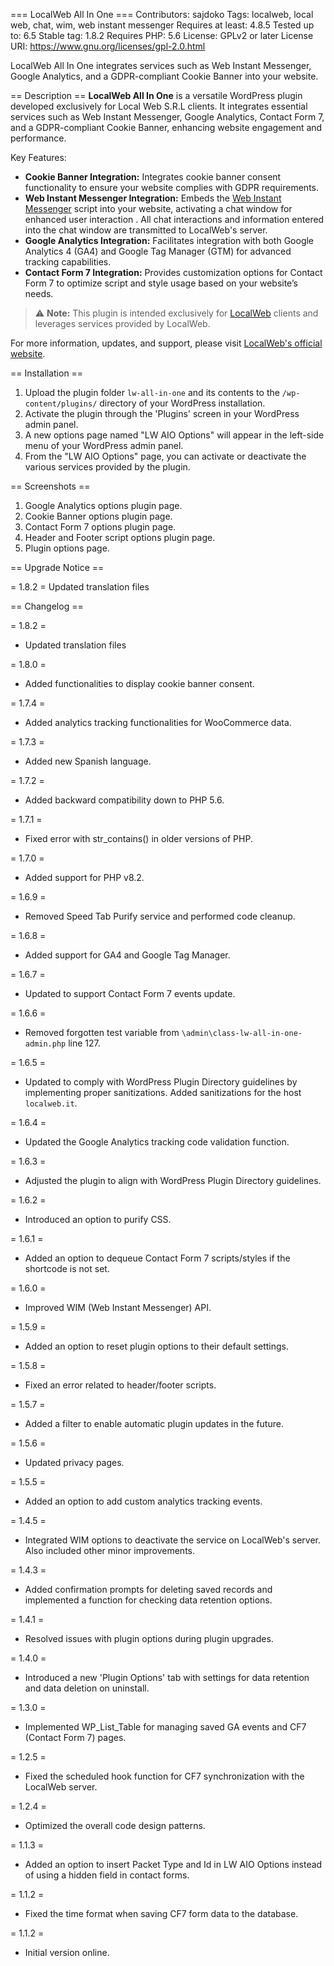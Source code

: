 === LocalWeb All In One ===
Contributors: sajdoko
Tags: localweb, local web, chat, wim, web instant messenger
Requires at least: 4.8.5
Tested up to: 6.5
Stable tag: 1.8.2
Requires PHP: 5.6
License: GPLv2 or later
License URI: https://www.gnu.org/licenses/gpl-2.0.html

LocalWeb All In One integrates services such as Web Instant Messenger, Google Analytics, and a GDPR-compliant Cookie Banner into your website.

== Description ==
**LocalWeb All In One** is a versatile WordPress plugin developed exclusively for Local Web S.R.L clients. It integrates essential services such as Web Instant Messenger, Google Analytics, Contact Form 7, and a GDPR-compliant Cookie Banner, enhancing website engagement and performance.

Key Features:

* **Cookie Banner Integration:** Integrates cookie banner consent functionality to ensure your website complies with GDPR requirements.
* **Web Instant Messenger Integration:** Embeds the [Web Instant Messenger](https://www.webinstantmessenger.it/) script into your website, activating a chat window for enhanced user interaction . All chat interactions and information entered into the chat window are transmitted to LocalWeb's server.
* **Google Analytics Integration:** Facilitates integration with both Google Analytics 4 (GA4) and Google Tag Manager (GTM) for advanced tracking capabilities.
* **Contact Form 7 Integration:** Provides customization options for Contact Form 7 to optimize script and style usage based on your website’s needs.

> :warning: **Note:** This plugin is intended exclusively for [LocalWeb](https://localweb.it/ "Web Marketing Agency") clients and leverages services provided by LocalWeb.

For more information, updates, and support, please visit [LocalWeb's official website](https://localweb.it/).

== Installation ==

1. Upload the plugin folder `lw-all-in-one` and its contents to the `/wp-content/plugins/` directory of your WordPress installation.
2. Activate the plugin through the 'Plugins' screen in your WordPress admin panel.
3. A new options page named "LW AIO Options" will appear in the left-side menu of your WordPress admin panel.
4. From the "LW AIO Options" page, you can activate or deactivate the various services provided by the plugin.

== Screenshots ==

1. Google Analytics options plugin page.
2. Cookie Banner options plugin page.
3. Contact Form 7 options plugin page.
4. Header and Footer script options plugin page.
5. Plugin options page.

== Upgrade Notice ==

= 1.8.2 =
Updated translation files

== Changelog ==

= 1.8.2 =
* Updated translation files

= 1.8.0 =
* Added functionalities to display cookie banner consent.

= 1.7.4 =
* Added analytics tracking functionalities for WooCommerce data.

= 1.7.3 =
* Added new Spanish language.

= 1.7.2 =
* Added backward compatibility down to PHP 5.6.

= 1.7.1 =
* Fixed error with str_contains() in older versions of PHP.

= 1.7.0 =
* Added support for PHP v8.2.

= 1.6.9 =
* Removed Speed Tab Purify service and performed code cleanup.

= 1.6.8 =
* Added support for GA4 and Google Tag Manager.

= 1.6.7 =
* Updated to support Contact Form 7 events update.

= 1.6.6 =
* Removed forgotten test variable from `\admin\class-lw-all-in-one-admin.php` line 127.

= 1.6.5 =
* Updated to comply with WordPress Plugin Directory guidelines by implementing proper sanitizations. Added sanitizations for the host `localweb.it`.

= 1.6.4 =
* Updated the Google Analytics tracking code validation function.

= 1.6.3 =
* Adjusted the plugin to align with WordPress Plugin Directory guidelines.

= 1.6.2 =
* Introduced an option to purify CSS.

= 1.6.1 =
* Added an option to dequeue Contact Form 7 scripts/styles if the shortcode is not set.

= 1.6.0 =
* Improved WIM (Web Instant Messenger) API.

= 1.5.9 =
* Added an option to reset plugin options to their default settings.

= 1.5.8 =
* Fixed an error related to header/footer scripts.

= 1.5.7 =
* Added a filter to enable automatic plugin updates in the future.

= 1.5.6 =
* Updated privacy pages.

= 1.5.5 =
* Added an option to add custom analytics tracking events.

= 1.4.5 =
* Integrated WIM options to deactivate the service on LocalWeb's server. Also included other minor improvements.

= 1.4.3 =
* Added confirmation prompts for deleting saved records and implemented a function for checking data retention options.

= 1.4.1 =
* Resolved issues with plugin options during plugin upgrades.

= 1.4.0 =
* Introduced a new 'Plugin Options' tab with settings for data retention and data deletion on uninstall.

= 1.3.0 =
* Implemented WP_List_Table for managing saved GA events and CF7 (Contact Form 7) pages.

= 1.2.5 =
* Fixed the scheduled hook function for CF7 synchronization with the LocalWeb server.

= 1.2.4 =
* Optimized the overall code design patterns.

= 1.1.3 =
* Added an option to insert Packet Type and Id in LW AIO Options instead of using a hidden field in contact forms.

= 1.1.2 =
* Fixed the time format when saving CF7 form data to the database.

= 1.1.2 =
* Initial version online.